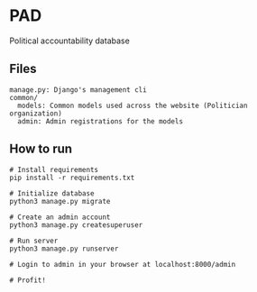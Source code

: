 # PAD
Political accountability database


## Files

```
manage.py: Django's management cli
common/
  models: Common models used across the website (Politician organization)
  admin: Admin registrations for the models
```

## How to run

```shell
# Install requirements
pip install -r requirements.txt

# Initialize database
python3 manage.py migrate

# Create an admin account
python3 manage.py createsuperuser

# Run server
python3 manage.py runserver

# Login to admin in your browser at localhost:8000/admin

# Profit!
```
